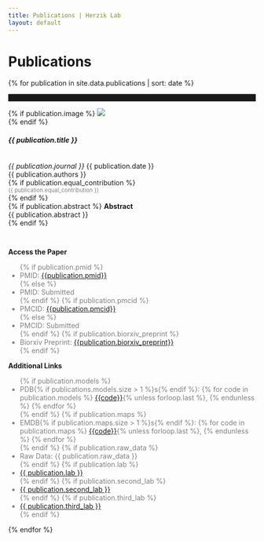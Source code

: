 ```yaml
---
title: Publications | Herzik Lab
layout: default
---
```

<div class="container">
  <div class="row">
    <div class="col-md-2">
    </div>
    <div class="col-md-8">
      <h1 class="page-title">Publications</h1>
    </div>
    <div class="col-md-2">
    </div>
  </div>
</div>


{% for publication in site.data.publications | sort: date %}

<hr style="padding-top: 1em;">
<div class="container publication">
  <div class="row">
    <div class="col-md-2">
    </div>
    <div class="col-md-8">
      {% if publication.image %}
        <img src="{{ publication.image }}" class="img-responsive"><br>
      {% endif %}
      <div class="paper-title">
        <h4><strong><em>{{ publication.title }}</em></strong></h4><br>
      </div>
      <div class="journal-title">
        <em>{{ publication.journal }}</em>
        {{ publication.date }}
      </div>
      <div class="citation-spacing">{{ publication.authors }}<br>
      {% if publication.equal_contribution %}
        <div style="font-size: .8em; color: gray;">{{ publication.equal_contribution }}</div>
      {% endif %} </div>
      {% if publication.abstract %}
        <strong>Abstract</strong><br>
       <div class="abstract-text"> 
          {{ publication.abstract }}
       </div>
      {% endif %}
    </div>
    <div class="col-md-2">
    </div>
  </div>
  <div class="row" style="padding-top: 2em;">
    <div class="col-md-2">
    </div>
    <div class="col-md-4">
      <p><strong>Access the Paper</strong></p>
        <ul style="color: gray;">
          {% if publication.pmid %}
          <li>PMID: <a href="http://www.ncbi.nlm.nih.gov/pubmed/{{publication.pmid}}" alt = "pubmed link: {{publication.pmid}}"> {{publication.pmid}}</a></li>
          {% else %}
          <li>PMID: Submitted</li>
          {% endif %} 
          {% if publication.pmcid %}
          <li>PMCID: <a href="http://www.ncbi.nlm.nih.gov/pmc/articles/{{publication.pmcid}}" alt = "pubmed central link: {{publication.pmcid}}"> {{publication.pmcid}}</a></li>  
          {% else %}
          <li>PMCID: Submitted</li>
          {% endif %}
          {% if publication.biorxiv_preprint %}
          <li>Biorxiv Preprint: <a href="http://dx.doi.org/10.1101/{{publication.biorxiv_preprint}}" alt = "biorxiv preprint link: {{publication.biorxiv_preprint}}"> {{publication.biorxiv_preprint}}</a></li>
          {% endif %}
        </ul>
    </div>
    <div class="col-md-4">
      <p><strong>Additional Links</strong></p>
        <ul style="color: gray">
          {% if publication.models %}
          <li>PDB{% if publications.models.size > 1 %}s{% endif %}:
              {% for code in publication.models %}
              <a href="http://www.rcsb.org/pdb/explore/explore.do?structureId={{code}}">{{code}}</a>{% unless forloop.last %}, {% endunless %}
              {% endfor %}
          </li>
          {% endif %}
          {% if publication.maps %}
          <li>EMDB{% if publication.maps.size > 1 %}s{% endif %}:
            {% for code in publication.maps %}
            <a href="http://www.ebi.ac.uk/pdbe/entry/emdb/EMD-{{code}}">{{code}}</a>{% unless forloop.last %}, {% endunless %}
            {% endfor %}
          </li>
          {% endif %}
            {% if publication.raw_data %}
          <li>    Raw Data: {{ publication.raw_data }}</li>
            {% endif %}     
            {% if publication.lab %}
          <li><a href="{{ publication.lab_link }}">{{ publication.lab }}</a></li>
            {% endif %}
            {% if publication.second_lab %}
              <li><a href="{{ publication.second_lab_link }}">{{ publication.second_lab }}</a></li>
            {% endif %}
            {% if publication.third_lab %}
              <li><a href="{{ publication.third_lab_link }}">{{ publication.third_lab }}</a></li>
            {% endif %}
        </ul>
    </div>
    <div class="col-md-2">
    </div>
  </div>
</div>
{% endfor %}
